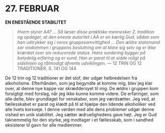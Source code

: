 # 27. FEBRUAR

**EN ENESTÅENDE STABILITET**

> *Hvem styrer AA? … Så læser disse praktiske mennesker 2. tradition og opdager, at den eneste autoritet i AA er en kærlig Gud, sådan som han udtrykker sig i vores gruppesamvittighed … Den ældre statsmand ser visdommen i gruppens beslutning om at klare sig selv og er ikke krænket over sin reducerede status. Hans vurdering bygger på betydelig erfaring og er sund. Han er parat til at sidde roligt på sidelinjen og tålmodigt afvente udviklingen.*
> — 12 TRIN OG 12 TRADITIONER, S. 141 OG 144

De 12 trin og 12 traditioner er det stof, der udgør helbredelsen fra alkoholisme. Efterhånden, som jeg begyndte at komme mig, blev jeg klar over, at denne nye kappe var skræddersyet til mig. De ældre i gruppen kom forsigtigt med forslag, når jeg ikke kunne komme videre. De erfaringer, som alle delte, blev grundlaget for venskaber, som jeg værdsætter. Jeg ved, at fællesskabet er parat og klædt på til at hjælpe den lidende alkoholiker ved alle livets korsveje. I denne verden med alle dens problemer udgør denne vished en unik stabilitet. Jeg sætter ædruelighedens gave højt. Jeg er Gud taknemmelig for den styrke, jeg modtager i et fællesskab, som i sandhed eksisterer til gavn for alle medlemmer.
